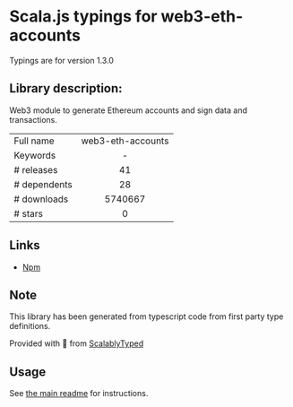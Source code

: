 
# Scala.js typings for web3-eth-accounts

Typings are for version 1.3.0

## Library description:
Web3 module to generate Ethereum accounts and sign data and transactions.

|                    |                 |
| ------------------ | :-------------: |
| Full name          | web3-eth-accounts |
| Keywords           | - |
| # releases         | 41 |
| # dependents       | 28 |
| # downloads        | 5740667 |
| # stars            | 0 |

## Links
- [Npm](https://www.npmjs.com/package/web3-eth-accounts)
    


## Note
This library has been generated from typescript code from first party type definitions.

Provided with :purple_heart: from [ScalablyTyped](https://github.com/oyvindberg/ScalablyTyped)

## Usage
See [the main readme](../../readme.md) for instructions.


